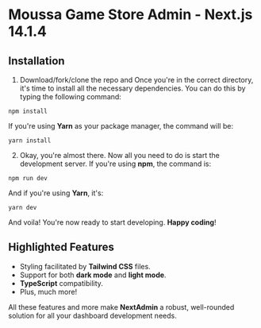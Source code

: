 # Moussa  Game Store Admin - Next.js 14.1.4

## Installation

1. Download/fork/clone the repo and Once you're in the correct directory, it's time to install all the necessary dependencies. You can do this by typing the following command:

```
npm install
```
If you're using **Yarn** as your package manager, the command will be:

```
yarn install
```

2. Okay, you're almost there. Now all you need to do is start the development server. If you're using **npm**, the command is:

```
npm run dev
```
And if you're using **Yarn**, it's:

```
yarn dev
```

And voila! You're now ready to start developing. **Happy coding**!

## Highlighted Features
- Styling facilitated by **Tailwind CSS** files.
- Support for both **dark mode** and **light mode**.
- **TypeScript** compatibility.
- Plus, much more!

All these features and more make **NextAdmin** a robust, well-rounded solution for all your dashboard development needs.
